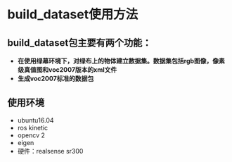 # build_dataset使用方法

## build_dataset包主要有两个功能：

- **在使用绿幕环境下，对绿布上的物体建立数据集。数据集包括rgb图像，像素级真值图和voc2007版本的xml文件**
- **生成voc2007标准的数据包**

## 使用环境
- ubuntu16.04
- ros kinetic
- opencv 2
- eigen
- 硬件：realsense sr300
